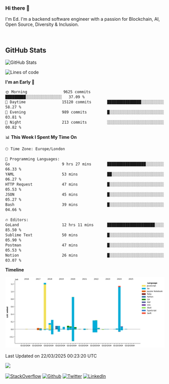 ### Hi there 👋
 I'm Ed. I'm a backend software engineer with a passion for Blockchain, AI, Open Source, Diversity & Inclusion.

<br />

<h2>GitHub Stats</h2>
<p><img src="https://github-readme-stats.vercel.app/api?username=echarrod&amp;show_icons=true" alt="GitHub Stats"></p>

<!--START_SECTION:waka-->
![Lines of code](https://img.shields.io/badge/From%20Hello%20World%20I%27ve%20Written-4.8%20million%20lines%20of%20code-blue)

**I'm an Early 🐤** 

```text
🌞 Morning                9625 commits        █████████░░░░░░░░░░░░░░░░   37.09 % 
🌆 Daytime                15120 commits       ███████████████░░░░░░░░░░   58.27 % 
🌃 Evening                989 commits         █░░░░░░░░░░░░░░░░░░░░░░░░   03.81 % 
🌙 Night                  213 commits         ░░░░░░░░░░░░░░░░░░░░░░░░░   00.82 % 
```


📊 **This Week I Spent My Time On** 

```text
🕑︎ Time Zone: Europe/London

💬 Programming Languages: 
Go                       9 hrs 27 mins       █████████████████░░░░░░░░   66.33 % 
YAML                     53 mins             ██░░░░░░░░░░░░░░░░░░░░░░░   06.27 % 
HTTP Request             47 mins             █░░░░░░░░░░░░░░░░░░░░░░░░   05.53 % 
JSON                     45 mins             █░░░░░░░░░░░░░░░░░░░░░░░░   05.27 % 
Bash                     39 mins             █░░░░░░░░░░░░░░░░░░░░░░░░   04.66 % 

🔥 Editors: 
GoLand                   12 hrs 11 mins      █████████████████████░░░░   85.50 % 
Sublime Text             50 mins             █░░░░░░░░░░░░░░░░░░░░░░░░   05.90 % 
Postman                  47 mins             █░░░░░░░░░░░░░░░░░░░░░░░░   05.53 % 
Notion                   26 mins             █░░░░░░░░░░░░░░░░░░░░░░░░   03.07 % 
```

**Timeline**

![Lines of Code chart](https://raw.githubusercontent.com/echarrod/echarrod/main/assets/bar_graph.png)


 Last Updated on 22/03/2025 00:23:20 UTC
<!--END_SECTION:waka-->

![](https://komarev.com/ghpvc/?username=echarrod)

<p>
<a href="https://stackoverflow.com/users/1014632/ech" target="_blank"><img alt="StackOverflow" src="https://img.shields.io/badge/-Stackoverflow-FE7A16?style=for-the-badge&logo=stack-overflow&logoColor=white" /></a> 
<a href="https://github.com/echarrod" target="_blank"><img alt="Github" src="https://img.shields.io/badge/GitHub-%2312100E.svg?&style=for-the-badge&logo=Github&logoColor=white" /></a> 
<a href="https://twitter.com/e_harrod" target="_blank"><img alt="Twitter" src="https://img.shields.io/badge/twitter-%231DA1F2.svg?&style=for-the-badge&logo=twitter&logoColor=white" /></a> 
<a href="https://www.linkedin.com/in/ed-harrod" target="_blank"><img alt="LinkedIn" src="https://img.shields.io/badge/linkedin-%230077B5.svg?&style=for-the-badge&logo=linkedin&logoColor=white" /></a>
